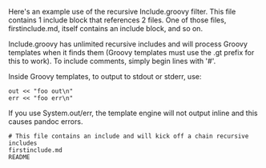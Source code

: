 Here's an example use of the recursive Include.groovy filter. This file contains 1 include block that references 2 files. One of those files, firstinclude.md, itself contains an include block, and so on.

Include.groovy has unlimited recursive includes and will process Groovy templates when it finds them (Groovy templates must use the .gt prefix for this to work). To include comments, simply begin lines with '#'.

Inside Groovy templates, to output to stdout or stderr, use:

```
out << "foo out\n"
err << "foo err\n"
```

If you use System.out/err, the template engine will not output inline and this causes pandoc errors.


```include
# This file contains an include and will kick off a chain recursive includes
firstinclude.md
README
```
